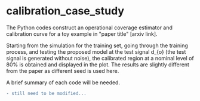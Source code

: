 # calibration_case_study

The Python codes construct an operational coverage estimator and calibration curve for a toy example in "paper title" [arxiv link]. 

Starting from the simulation for the training set, going through the training process, and testing the proposed model at the test signal d_{o} (the test signal is generated without noise), the calibrated region at a nominal level of 80% is obtained and displayed in the plot. The results are slightly different from the paper as different seed is used here.


A brief summary of each code will be needed.

```diff
- still need to be modified...

